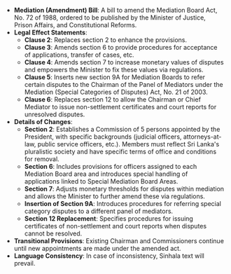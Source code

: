- **Mediation (Amendment) Bill**: A bill to amend the Mediation Board Act, No. 72 of 1988, ordered to be published by the Minister of Justice, Prison Affairs, and Constitutional Reforms.
- **Legal Effect Statements**:
  - **Clause 2**: Replaces section 2 to enhance the provisions.
  - **Clause 3**: Amends section 6 to provide procedures for acceptance of applications, transfer of cases, etc.
  - **Clause 4**: Amends section 7 to increase monetary values of disputes and empowers the Minister to fix these values via regulations.
  - **Clause 5**: Inserts new section 9A for Mediation Boards to refer certain disputes to the Chairman of the Panel of Mediators under the Mediation (Special Categories of Disputes) Act, No. 21 of 2003.
  - **Clause 6**: Replaces section 12 to allow the Chairman or Chief Mediator to issue non-settlement certificates and court reports for unresolved disputes.
- **Details of Changes**:
  - **Section 2**: Establishes a Commission of 5 persons appointed by the President, with specific backgrounds (judicial officers, attorneys-at-law, public service officers, etc.). Members must reflect Sri Lanka's pluralistic society and have specific terms of office and conditions for removal.
  - **Section 6**: Includes provisions for officers assigned to each Mediation Board area and introduces special handling of applications linked to Special Mediation Board Areas.
  - **Section 7**: Adjusts monetary thresholds for disputes within mediation and allows the Minister to further amend these via regulations.
  - **Insertion of Section 9A**: Introduces procedures for referring special category disputes to a different panel of mediators.
  - **Section 12 Replacement**: Specifies procedures for issuing certificates of non-settlement and court reports when disputes cannot be resolved.
- **Transitional Provisions**: Existing Chairman and Commissioners continue until new appointments are made under the amended act.
- **Language Consistency**: In case of inconsistency, Sinhala text will prevail.